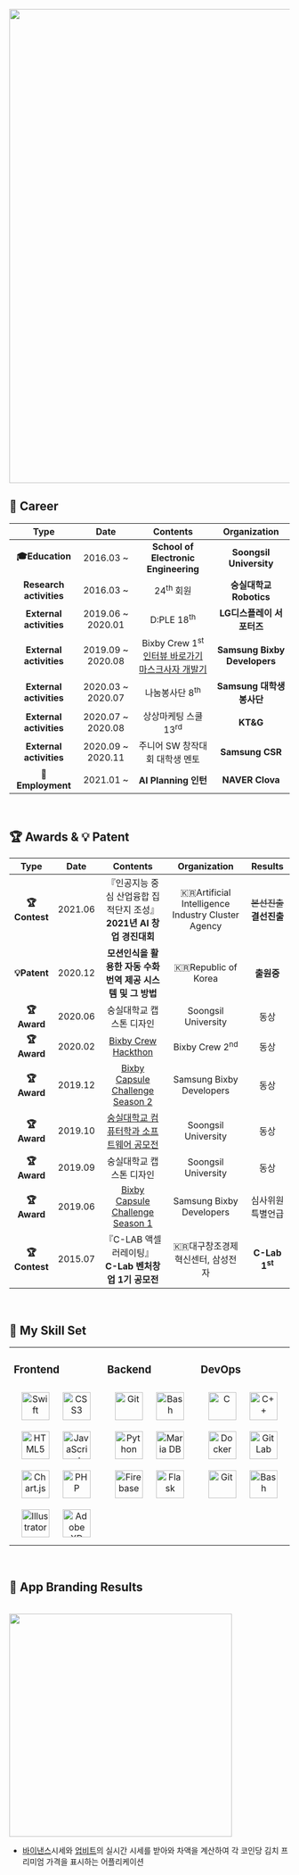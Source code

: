 <!-- [![Hits](https://hits.seeyoufarm.com/api/count/incr/badge.svg?url=https%3A%2F%2Fgithub.com%2F97tuna&count_bg=%23FFD194&title_bg=%2370E1F5&icon=swift.svg&icon_color=%23E7E7E7&title=hits&edge_flat=false)](https://hits.seeyoufarm.com) -->

<!-- <p align="center">
    <img width="400px" src="https://user-images.githubusercontent.com/50114556/122798860-073d9500-d2fc-11eb-98fe-bae31f705c0e.PNG">
</p> -->

<!-- <p align="center">
    <img width="900px" src="https://user-images.githubusercontent.com/50114556/122799445-b4181200-d2fc-11eb-84d3-36bb0efa0eb7.PNG">
</p> -->

<p align="center">
    <img width="850px" src="https://user-images.githubusercontent.com/50114556/122815317-40800000-d310-11eb-8a0a-c90ef258ca8d.PNG">
</p>

## :office: Career

| **Type** | **Date** | **Contents** | **Organization** |
|:-: |:-: |:-: |:-: |
|**:mortar_board:Education**| 2016.03 ~ 	| **School of Electronic Engineering** 	| **Soongsil University**	|
|**Research activities**| 2016.03 ~ 	| 24<sup>th</sup> 회원 	| **숭실대학교 Robotics** 	|
|**External activities**| 2019.06 ~ 2020.01 	| D:PLE 18<sup>th</sup> 	| **LG디스플레이 서포터즈** 	|
|**External activities**| 2019.09 ~ 2020.08 	| Bixby Crew 1<sup>st</sup><br><a href="https://bixby.developer.samsung.com/newsroom/ko-kr/%EC%9D%B8%ED%84%B0%EB%B7%B0-%EC%B2%AB-%EB%B2%88%EC%A7%B8-Bixby-Crew-%EB%B2%84%EC%8A%A4%ED%83%80%EC%9E%90%ED%8C%80%EC%9D%84-%EB%A7%8C%EB%82%98%EB%B3%B4%EC%95%98%EC%8A%B5%EB%8B%88%EB%8B%A4">인터뷰 바로가기</a><br><a href="https://www.facebook.com/100002204496852/posts/2924541744295947/">마스크사자 개발기</a> 	| **Samsung Bixby Developers** 	|
|**External activities**| 2020.03 ~ 2020.07 	| 나눔봉사단 8<sup>th</sup>	| **Samsung 대학생 봉사단** 	|
|**External activities**| 2020.07 ~ 2020.08 	| 상상마케팅 스쿨 13<sup>rd</sup> 	| **KT&G** 	|
|**External activities**| 2020.09 ~ 2020.11 	| 주니어 SW 창작대회 대학생 멘토 	| **Samsung CSR** 	|
|**:office:Employment**| 2021.01 ~ 	| **AI Planning 인턴** 	| **NAVER Clova** 	|
<br>

## :trophy: Awards & :bulb: Patent

| **Type** | **Date** | **Contents** | **Organization** | **Results** |
|:-: |:-: |:-: |:-: |:-: |
|**:trophy:Contest**| 2021.06 	|  『인공지능 중심 산업융합 집적단지 조성』<br>**2021년 AI 창업 경진대회** 	| :kr:Artificial Intelligence Industry Cluster Agency 	| ~~본선진출~~ <br> **결선진출** |
|**:bulb:Patent**| 2020.12 	|  **모션인식을 활용한 자동 수화 번역 제공 시스템 및 그 방법** 	| :kr:Republic of Korea 	| **출원중** |
|**:trophy:Award**| 2020.06 	| 숭실대학교 캡스톤 디자인 	| Soongsil University	| 동상 |
|**:trophy:Award**| 2020.02 	| [Bixby Crew Hackthon](https://bixby.developer.samsung.com/newsroom/ko-kr/%ED%96%89%EC%82%AC-%ED%9B%84%EA%B8%B0-Bixby-Crew-2%EA%B8%B0%EC%99%80-%ED%95%A8%EA%BB%98%ED%95%9C-%ED%95%B4%EC%BB%A4%ED%86%A4-%ED%9B%84%EA%B8%B0%EB%A5%BC-%EA%B3%B5%EC%9C%A0%ED%95%A9%EB%8B%88%EB%8B%A4) 	| Bixby Crew 2<sup>nd</sup>	| 동상 |
|**:trophy:Award**| 2019.12 	| [Bixby Capsule Challenge Season 2](https://bixby.developer.samsung.com/newsroom/ko-kr/%ED%96%89%EC%82%AC-%ED%9B%84%EA%B8%B0-%EB%B9%85%EC%8A%A4%EB%B9%84-%EC%BA%A1%EC%8A%90-%EC%B1%8C%EB%A6%B0%EC%A7%80-%EC%8B%9C%EC%A6%8C2%EC%9D%98-%EC%97%B4%EA%B8%B0%EC%99%80-%EA%B2%B0%EC%84%A0-%ED%98%84%EC%9E%A5%EC%9D%84-%ED%99%95%EC%9D%B8%ED%95%B4%EB%B3%B4%EC%84%B8%EC%9A%94) 	| Samsung Bixby Developers 	| 동상 |
|**:trophy:Award**| 2019.10 	| [숭실대학교 컴퓨터학과 소프트웨어 공모전](https://github.com/97tuna/Bixby_Capsule_BusTaja)	| Soongsil University 	| 동상 |
|**:trophy:Award**| 2019.09 	| 숭실대학교 캡스톤 디자인	| Soongsil University 	| 동상 |
|**:trophy:Award**| 2019.06 	| [Bixby Capsule Challenge Season 1](https://bixby.developer.samsung.com/newsroom/ko-kr/%ED%96%89%EC%82%AC-%ED%9B%84%EA%B8%B0-%EB%B9%85%EC%8A%A4%EB%B9%84-%EC%BA%A1%EC%8A%90-%EC%B1%8C%EB%A6%B0%EC%A7%80-2019-%EA%B2%B0%EC%84%A0-%EC%A7%84%EC%B6%9C%EC%9E%91-%EB%B0%8F-%EC%9E%85%EC%84%A0%EC%9E%91%EC%9D%84-%EB%B0%9C%ED%91%9C%ED%95%A9%EB%8B%88%EB%8B%A4) 	| Samsung Bixby Developers 	| 심사위원 특별언급 |
|**:trophy:Contest**| 2015.07 	|  『C-LAB 액셀러레이팅』<br>**C-Lab 벤처창업 1기 공모전** 	| :kr:대구창조경제혁신센터, 삼성전자 	| **C-Lab 1<sup>st</sup>** |
<br>

## :wrench: My Skill Set
<table><tr><td valign="top" width="33%">

### Frontend  
<div align="center">
<img style="margin: 10px" src="https://profilinator.rishav.dev/skills-assets/swift-original-wordmark.svg" alt="Swift" height="50" />  
<img style="margin: 10px" src="https://profilinator.rishav.dev/skills-assets/css3-original-wordmark.svg" alt="CSS3" height="50" />  
<img style="margin: 10px" src="https://profilinator.rishav.dev/skills-assets/html5-original-wordmark.svg" alt="HTML5" height="50" />  
<img style="margin: 10px" src="https://profilinator.rishav.dev/skills-assets/javascript-original.svg" alt="JavaScript" height="50" />  
<img style="margin: 10px" src="https://profilinator.rishav.dev/skills-assets/logo-title.svg" alt="Chart.js" height="50" />  
<img style="margin: 10px" src="https://profilinator.rishav.dev/skills-assets/php-original.svg" alt="PHP" height="50" />  
<img style="margin: 10px" src="https://profilinator.rishav.dev/skills-assets/adobe_illustrator-icon.svg" alt="Illustrator" height="50" />  
<img style="margin: 10px" src="https://profilinator.rishav.dev/skills-assets/adobexd.png" alt="Adobe XD" height="50" />  
</div>

</td><td valign="top" width="33%">



### Backend  
<div align="center">  
<img style="margin: 10px" src="https://profilinator.rishav.dev/skills-assets/git-scm-icon.svg" alt="Git" height="50" />  
<img style="margin: 10px" src="https://profilinator.rishav.dev/skills-assets/gnu_bash-icon.svg" alt="Bash" height="50" />  
<img style="margin: 10px" src="https://profilinator.rishav.dev/skills-assets/python-original.svg" alt="Python" height="50" />  
<img style="margin: 10px" src="https://profilinator.rishav.dev/skills-assets/mariadb.png" alt="Maria DB" height="50" />  
<img style="margin: 10px" src="https://profilinator.rishav.dev/skills-assets/firebase.png" alt="Firebase" height="50" />  
<img style="margin: 10px" src="https://profilinator.rishav.dev/skills-assets/flask.png" alt="Flask" height="50" />  
</div>

</td><td valign="top" width="33%">



### DevOps  
<div align="center">  
<img style="margin: 10px" src="https://profilinator.rishav.dev/skills-assets/c-original.svg" alt="C" height="50" />  
<img style="margin: 10px" src="https://profilinator.rishav.dev/skills-assets/cplusplus-original.svg" alt="C++" height="50" />  
<img style="margin: 10px" src="https://profilinator.rishav.dev/skills-assets/docker-original-wordmark.svg" alt="Docker" height="50" />  
<img style="margin: 10px" src="https://profilinator.rishav.dev/skills-assets/gitlab.svg" alt="GitLab" height="50" />  
<img style="margin: 10px" src="https://profilinator.rishav.dev/skills-assets/git-scm-icon.svg" alt="Git" height="50" />    
<img style="margin: 10px" src="https://profilinator.rishav.dev/skills-assets/gnu_bash-icon.svg" alt="Bash" height="50" />  
</div>

</td></tr></table><br>

## :iphone: App Branding Results
<br>
<img width="400px" src="https://user-images.githubusercontent.com/50114556/121816502-016e0100-ccb7-11eb-96a9-7f9b0b4b6cd3.png">

- [바이낸스](https://binance.com/ko)시세와 [업비트](https://upbit.com)의 실시간 시세를 받아와 차액을 계산하여 각 코인당 김치 프리미엄 가격을 표시하는 어플리케이션